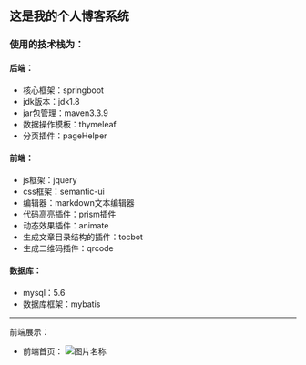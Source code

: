 
## 这是我的个人博客系统   
### 使用的技术栈为：  


#### 后端：
* 核心框架：springboot
* jdk版本：jdk1.8
* jar包管理：maven3.3.9
* 数据操作模板：thymeleaf
* 分页插件：pageHelper
#### 前端：
* js框架：jquery
* css框架：semantic-ui
* 编辑器：markdown文本编辑器
* 代码高亮插件：prism插件
* 动态效果插件：animate
* 生成文章目录结构的插件：tocbot
* 生成二维码插件：qrcode
#### 数据库：
* mysql：5.6
* 数据库框架：mybatis
-------------------------------------------------------------------  
前端展示：  
* 前端首页：
![图片名称](https://github.com/login-w/MyBlog-Springboot/blob/master/src/main/resources/static/readmeImg/%E9%A6%96%E9%A1%B5.png)  

